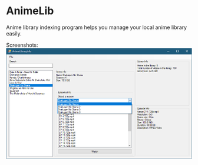 # AnimeLib
Anime library indexing program
helps you manage your local anime library easily.

Screenshots:
![](https://github.com/adryzz/AnimeLib/blob/master/AnimeLibraryInfo/Screenshots/screenshot1.PNG)
